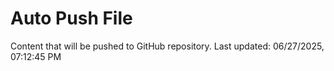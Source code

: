 # Auto Push File

Content that will be pushed to GitHub repository.
Last updated: 06/27/2025, 07:12:45 PM